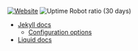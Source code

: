 [![Website](https://img.shields.io/website/https/jrgnsn.net.svg?down_color=red&down_message=offline&up_color=green&up_message=online)](https://jrgnsn.net)
![Uptime Robot ratio (30 days)](https://img.shields.io/uptimerobot/ratio/m782564092-642ea692e6a3402c76f3a827.svg)

* [Jekyll docs][jekyll-docs]
  * [Configuration options][jekyll-config-options]
* [Liquid docs][liquid-docs]

[jekyll-docs]:https://jekyllrb.com/docs/
[jekyll-config-options]:https://jekyllrb.com/docs/configuration/options/

[liquid-docs]:https://shopify.github.io/liquid/
